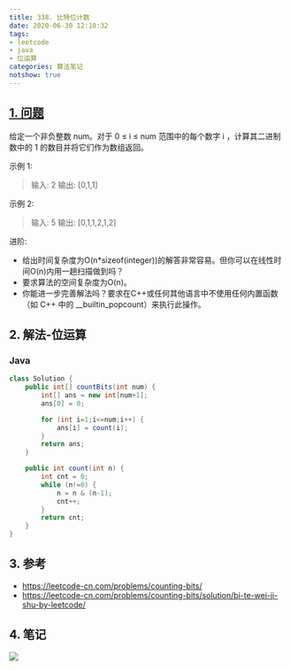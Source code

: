 ```yaml
---
title: 338. 比特位计数
date: 2020-06-30 12:10:32
tags:
- leetcode
- java
- 位运算
categories: 算法笔记
notshow: true
---
```

## [1. 问题](https://leetcode-cn.com/problems/counting-bits/)
给定一个非负整数 num。对于 0 ≤ i ≤ num 范围中的每个数字 i ，计算其二进制数中的 1 的数目并将它们作为数组返回。

示例 1:
>输入: 2
输出: [0,1,1]
<!--more-->

示例 2:
>输入: 5
输出: [0,1,1,2,1,2]

进阶:
- 给出时间复杂度为O(n*sizeof(integer))的解答非常容易。但你可以在线性时间O(n)内用一趟扫描做到吗？
- 要求算法的空间复杂度为O(n)。
- 你能进一步完善解法吗？要求在C++或任何其他语言中不使用任何内置函数（如 C++ 中的 __builtin_popcount）来执行此操作。

## 2. 解法-位运算

### Java
```java
class Solution {
    public int[] countBits(int num) {
        int[] ans = new int[num+1];
        ans[0] = 0;

        for (int i=1;i<=num;i++) {
            ans[i] = count(i);
        }
        return ans;
    }

    public int count(int n) {
        int cnt = 0;
        while (n!=0) {
            n = n & (n-1);
            cnt++;
        }
        return cnt;
    }
}
```

## 3. 参考
- https://leetcode-cn.com/problems/counting-bits/
- https://leetcode-cn.com/problems/counting-bits/solution/bi-te-wei-ji-shu-by-leetcode/

## 4. 笔记
![](https://777blog.oss-cn-shanghai.aliyuncs.com/blog%20pic/leetcode338.JPEG)